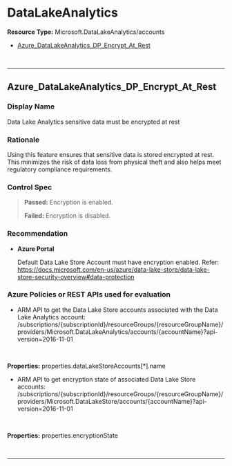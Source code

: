 # DataLakeAnalytics

**Resource Type:** Microsoft.DataLakeAnalytics/accounts 

<!-- TOC -->

- [Azure_DataLakeAnalytics_DP_Encrypt_At_Rest](#azure_datalakeanalytics_dp_encrypt_at_rest)

<!-- /TOC -->
<br/>

___ 

## Azure_DataLakeAnalytics_DP_Encrypt_At_Rest 

### Display Name 
Data Lake Analytics sensitive data must be encrypted at rest 

### Rationale 
Using this feature ensures that sensitive data is stored encrypted at rest. This minimizes the risk of data loss from physical theft and also helps meet regulatory compliance requirements. 

### Control Spec 

> **Passed:** 
> Encryption is enabled.
> 
> **Failed:** 
> Encryption is disabled.
> 
### Recommendation 

- **Azure Portal** 

	 Default Data Lake Store Account must have encryption enabled. Refer: https://docs.microsoft.com/en-us/azure/data-lake-store/data-lake-store-security-overview#data-protection 

<!---- **PowerShell** 

	 ```powershell 
	 $variable = 'apple' 
	 ```  

- **Enforcement Policy** 

	 [![Link to Azure Policy](https://raw.githubusercontent.com/MSFT-Chirag/AzTS-docs/main/Assets/View_Definition.jpg)](https://portal.azure.com/#blade/Microsoft_Azure_Policy/CreatePolicyDefinitionBlade/uri/<policy-raw-link>) 

	 [![Link to Azure Policy](https://raw.githubusercontent.com/MSFT-Chirag/AzTS-docs/main/Assets/Deploy_To_Azure.jpg)](https://portal.azure.com/#blade/Microsoft_Azure_Policy/CreatePolicyDefinitionBlade/uri/<policy-raw-link>) --->

### Azure Policies or REST APIs used for evaluation 

- ARM API to get the Data Lake Store accounts associated with the Data Lake Analytics account: 
/subscriptions/{subscriptionId}/resourceGroups/{resourceGroupName}/providers/Microsoft.DataLakeAnalytics/accounts/{accountName}?api-version=2016-11-01 
<br />
 
**Properties:** properties.dataLakeStoreAccounts[*].name
 <br />

- ARM API to get encryption state of associated Data Lake Store accounts: 
/subscriptions/{subscriptionId}/resourceGroups/{resourceGroupName}/providers/Microsoft.DataLakeStore/accounts/{accountName}?api-version=2016-11-01 
<br />
 
**Properties:** properties.encryptionState
 <br />

<br />

___ 

